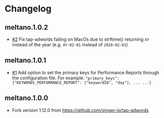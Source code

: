 # Changelog

## meltano.1.0.2
  *  [#2](https://gitlab.com/meltano/tap-adwords/issues/2) Fix tap-adwords failing on MacOs due to strftime() returning `4Y` instead of the year (e.g. `4Y-02-01` instead of `2020-02-01`)

## meltano.1.0.1
  *  [#1](https://gitlab.com/meltano/tap-adwords/issues/1) Add option to set the primary keys for Performance Reports through the configuration file. 
     For example: `"primary_keys": {"KEYWORDS_PERFORMANCE_REPORT": ["keywordID", "day"], ... ...}`

## meltano.1.0.0
  *  Fork version 1.12.0 from https://github.com/singer-io/tap-adwords